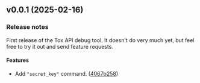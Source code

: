 <a name="v0.0.1"></a>

## v0.0.1 (2025-02-16)

### Release notes

First release of the Tox API debug tool. It doesn't do very much yet, but feel free to try it out and send feature requests.

#### Features

- Add `"secret_key"` command. ([4067b258](https://github.com/TokTok/debugtox/commit/4067b258615b575abae094255d5107874345c52f))
